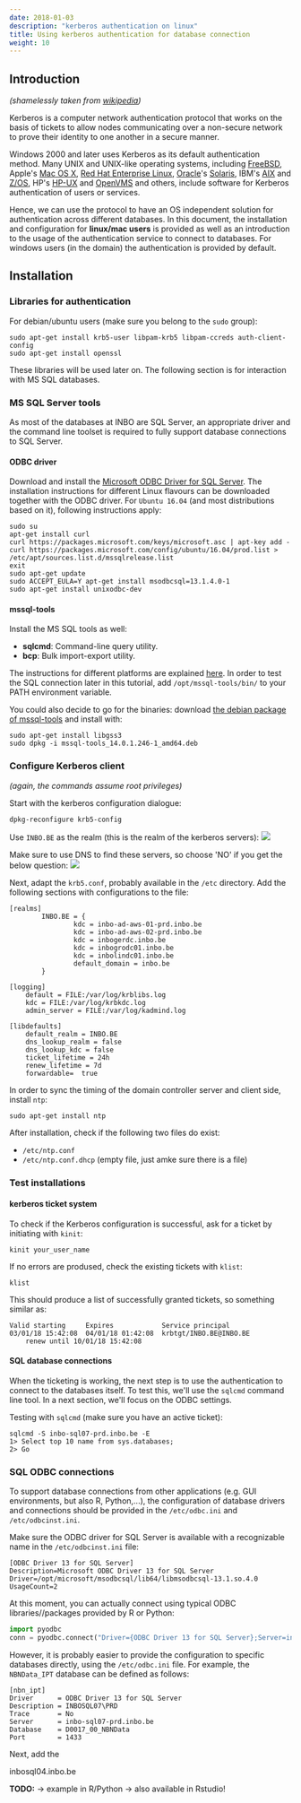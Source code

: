 ```yaml
---
date: 2018-01-03
description: "kerberos authentication on linux"
title: Using kerberos authentication for database connection
weight: 10
---
```


## Introduction

*(shamelessly taken from [wikipedia](https://en.wikipedia.org/wiki/Kerberos_(protocol)))*

Kerberos is a computer network authentication protocol that works on the basis of tickets to allow nodes communicating over a non-secure network to prove their identity to one another in a secure manner. 

Windows 2000 and later uses Kerberos as its default authentication method. Many UNIX and UNIX-like operating systems, including [FreeBSD](https://en.wikipedia.org/wiki/FreeBSD), Apple's [Mac OS X](https://en.wikipedia.org/wiki/Mac_OS_X), [Red Hat Enterprise Linux](https://en.wikipedia.org/wiki/Red_Hat_Enterprise_Linux), [Oracle](https://en.wikipedia.org/wiki/Sun_microsystems)'s [Solaris](https://en.wikipedia.org/wiki/Solaris_(operating_system)), IBM's [AIX](https://en.wikipedia.org/wiki/AIX) and [Z/OS](https://en.wikipedia.org/wiki/Z/OS), HP's [HP-UX](https://en.wikipedia.org/wiki/HP-UX) and [OpenVMS](https://en.wikipedia.org/wiki/OpenVMS) and others, include software for Kerberos authentication of users or services. 

Hence, we can use the protocol to have an OS independent solution for authentication across different databases. In this document, the installation and configuration for **linux/mac users** is provided as well as an introduction to the usage of the authentication service to connect to databases. For windows users (in the domain) the authentication is provided by default.

## Installation

### Libraries for authentication

For debian/ubuntu users (make sure you belong to the `sudo` group):

```
sudo apt-get install krb5-user libpam-krb5 libpam-ccreds auth-client-config
sudo apt-get install openssl
```

These libraries will be used later on. The following section is for interaction with MS SQL databases.

### MS SQL Server tools

As most of the databases at INBO are SQL Server, an appropriate driver and the command line toolset is required  to fully support database connections to SQL Server.

#### ODBC driver

Download and install the [Microsoft ODBC Driver for SQL Server](https://www.microsoft.com/en-us/download/details.aspx?id=53339).   The installation instructions for different Linux flavours can be downloaded together with the ODBC driver. For `Ubuntu 16.04` (and most distributions based on it),  following instructions apply:

```
sudo su
apt-get install curl
curl https://packages.microsoft.com/keys/microsoft.asc | apt-key add -
curl https://packages.microsoft.com/config/ubuntu/16.04/prod.list > /etc/apt/sources.list.d/mssqlrelease.list
exit
sudo apt-get update
sudo ACCEPT_EULA=Y apt-get install msodbcsql=13.1.4.0-1
sudo apt-get install unixodbc-dev
```

#### mssql-tools

Install the MS SQL tools as well:

* **sqlcmd**: Command-line query utility.
* **bcp**: Bulk import-export utility.

The instructions for different platforms are explained [here](https://docs.microsoft.com/en-us/sql/linux/sql-server-linux-setup-tools). In order to test the SQL connection later in this tutorial, add `/opt/mssql-tools/bin/` to your PATH environment variable.

You could also decide to go for the binaries: download [the debian package of mssql-tools](https://apt-mo.trafficmanager.net/repos/mssql-ubuntu-xenial-release/pool/main/m/mssql-tools/mssql-tools_14.0.1.246-1_amd64.deb) and install with:

```
sudo apt-get install libgss3
sudo dpkg -i mssql-tools_14.0.1.246-1_amd64.deb
```

### Configure Kerberos client

*(again, the commands assume root privileges)*

Start with the kerberos configuration dialogue:

```
dpkg-reconfigure krb5-config
```
Use `INBO.BE` as the realm (this is the realm of the kerberos servers):
![](./images/kerberos_config_1.png)

Make sure to use DNS to find these servers, so choose 'NO' if you get the below question:
![](./images/kerberos_config_2.png)

Next, adapt the `krb5.conf`, probably available in the `/etc` directory.  Add the following sections with configurations to the file:

```
[realms]
        INBO.BE = {
                kdc = inbo-ad-aws-01-prd.inbo.be
                kdc = inbo-ad-aws-02-prd.inbo.be
                kdc = inbogerdc.inbo.be
                kdc = inbogrodc01.inbo.be
                kdc = inbolindc01.inbo.be
                default_domain = inbo.be
        }

[logging]
	default = FILE:/var/log/krblibs.log
	kdc = FILE:/var/log/krbkdc.log
	admin_server = FILE:/var/log/kadmind.log

[libdefaults]
	default_realm = INBO.BE
	dns_lookup_realm = false
	dns_lookup_kdc = false
	ticket_lifetime = 24h
	renew_lifetime = 7d
	forwardable=  true
```

In order to sync the timing of the domain controller server and client side, install `ntp`:

```
sudo apt-get install ntp
```
After installation, check if the following two files do exist: 
* `/etc/ntp.conf`
* `/etc/ntp.conf.dhcp` (empty file, just amke sure there is a file)

### Test installations

#### kerberos ticket system

To check if the Kerberos configuration is successful, ask for a ticket by initiating with `kinit`:
```
kinit your_user_name
```

If no errors are prodused, check the existing tickets with `klist`:
```
klist
```
This should produce a list of successfully granted tickets, so something similar as:

```
Valid starting     Expires            Service principal
03/01/18 15:42:08  04/01/18 01:42:08  krbtgt/INBO.BE@INBO.BE
	renew until 10/01/18 15:42:08
```

#### SQL database connections

When the ticketing is working, the next step is to use the authentication to connect to the databases itself. To test this, we'll use the `sqlcmd` command line tool. In a next section, we'll focus on the ODBC settings.

Testing with `sqlcmd` (make sure you have an active ticket):

```
sqlcmd -S inbo-sql07-prd.inbo.be -E
1> Select top 10 name from sys.databases;
2> Go
```

### SQL ODBC connections

To support  database connections from other applications (e.g. GUI environments, but also R, Python,...), the configuration of database drivers and connections should be provided in the `/etc/odbc.ini` and `/etc/odbcinst.ini`.

Make sure the ODBC driver for SQL Server is available with a recognizable name in the `/etc/odbcinst.ini` file:
```
[ODBC Driver 13 for SQL Server]
Description=Microsoft ODBC Driver 13 for SQL Server
Driver=/opt/microsoft/msodbcsql/lib64/libmsodbcsql-13.1.so.4.0
UsageCount=2
```
At this moment, you can actually connect using typical ODBC libraries//packages provided by R or Python:

```python
import pyodbc
conn = pyodbc.connect("Driver={ODBC Driver 13 for SQL Server};Server=inbo-sql07-prd.inbo.be;Database=D0017_00_NBNData;Trusted_Connection=yes;")
```

However, it is probably easier to provide the configuration to specific databases directly, using the `/etc/odbc.ini` file. For example, the `NBNData_IPT` database can be defined as follows:

```
[nbn_ipt]
Driver      = ODBC Driver 13 for SQL Server
Description = INBOSQL07\PRD
Trace       = No
Server      = inbo-sql07-prd.inbo.be
Database    = D0017_00_NBNData
Port        = 1433
```

Next,  add the 

inbosql04.inbo.be


**TODO:**
-> example in R/Python
-> also available in Rstudio!











